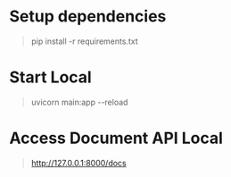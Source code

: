 # Setup dependencies
> pip install -r requirements.txt
# Start Local
> uvicorn main:app --reload
# Access Document API Local
> http://127.0.0.1:8000/docs

